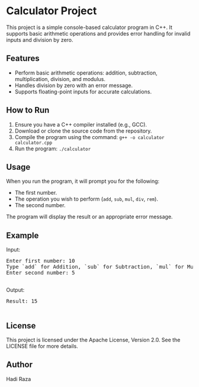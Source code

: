 <body>
    <h1>Calculator Project</h1>
    <p>This project is a simple console-based calculator program in C++. It supports basic arithmetic operations and provides error handling for invalid inputs and division by zero.</p>
    <h2>Features</h2>
    <ul>
        <li>Perform basic arithmetic operations: addition, subtraction, multiplication, division, and modulus.</li>
        <li>Handles division by zero with an error message.</li>
        <li>Supports floating-point inputs for accurate calculations.</li>
    </ul>
    <h2>How to Run</h2>
    <ol>
        <li>Ensure you have a C++ compiler installed (e.g., GCC).</li>
        <li>Download or clone the source code from the repository.</li>
        <li>Compile the program using the command: <code>g++ -o calculator calculator.cpp</code></li>
        <li>Run the program: <code>./calculator</code></li>
    </ol>
    <h2>Usage</h2>
    <p>When you run the program, it will prompt you for the following:</p>
    <ul>
        <li>The first number.</li>
        <li>The operation you wish to perform (<code>add</code>, <code>sub</code>, <code>mul</code>, <code>div</code>, <code>rem</code>).</li>
        <li>The second number.</li>
    </ul>
    <p>The program will display the result or an appropriate error message.</p>
    <h2>Example</h2>
    <p>Input:</p>
    <pre>
Enter first number: 10
Type `add` for Addition, `sub` for Subtraction, `mul` for Multiplication, `div` for Division, `rem` for Remainder: add
Enter second number: 5
    </pre>
    <p>Output:</p>
    <pre>
Result: 15
    </pre>
    <h2>License</h2>
    <p>This project is licensed under the Apache License, Version 2.0. See the LICENSE file for more details.</p>
    <h2>Author</h2>
    <p>Hadi Raza</p>
</body>
